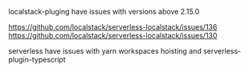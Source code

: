 localstack-pluging
have issues with versions above 2.15.0

https://github.com/localstack/serverless-localstack/issues/136
https://github.com/localstack/serverless-localstack/issues/130

serverless
have issues with yarn workspaces hoisting and serverless-plugin-typescript
